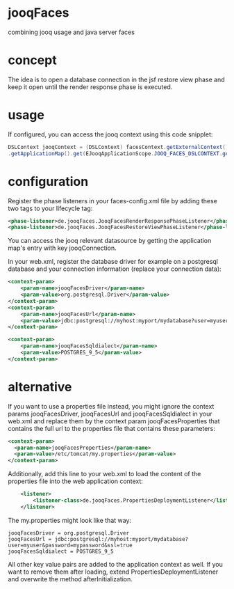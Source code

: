 # jooqFaces
combining jooq usage and java server faces

# concept
The idea is to open a database connection in the jsf restore view phase and keep it open until the render response phase is executed.

# usage
If configured, you can access the jooq context using this code snipplet:
````java
DSLContext jooqContext = (DSLContext) facesContext.getExternalContext()
.getApplicationMap().get(EJooqApplicationScope.JOOQ_FACES_DSLCONTEXT.get());
````

# configuration
Register the phase listeners in your faces-config.xml file by adding these two tags to your lifecycle tag:

````xml
<phase-listener>de.jooqFaces.JooqFacesRenderResponsePhaseListener</phase-listener>
<phase-listener>de.jooqFaces.JooqFacesRestoreViewPhaseListener</phase-listener>
````

You can access the jooq relevant datasource by getting the application map's entry with key jooqConnection.

In your web.xml, register the database driver for example on a postgresql database and your connection information (replace your connection data):

````xml
<context-param>
	<param-name>jooqFacesDriver</param-name>
	<param-value>org.postgresql.Driver</param-value>
</context-param>
<context-param>
	<param-name>jooqFacesUrl</param-name>
	<param-value>jdbc:postgresql://myhost:myport/mydatabase?user=myuser&password=mypassword&ssl=true</param-value>
</context-param>

<context-param>
	<param-name>jooqFacesSqldialect</param-name>
	<param-value>POSTGRES_9_5</param-value>
</context-param>
````
# alternative
If you want to use a properties file instead, you might ignore the context params jooqFacesDriver, jooqFacesUrl and jooqFacesSqldialect in your web.xml and replace them by the context param jooqFacesProperties that contains the full url to the properties file that contains these parameters:

````xml
<context-param>
  <param-name>jooqFacesProperties</param-name>
  <param-value>/etc/tomcat/my.properties</param-value>
</context-param>
````
Additionally, add this line to your web.xml to load the content of the properties file into the web application context:
````xml
	<listener>
		<listener-class>de.jooqFaces.PropertiesDeploymentListener</listener-class>
	</listener>
````
The my.properties might look like that way:
````
jooqFacesDriver = org.postgresql.Driver
jooqFacesUrl = jdbc:postgresql://myhost:myport/mydatabase?user=myuser&password=mypassword&ssl=true
jooqFacesSqldialect = POSTGRES_9_5
````
All other key value pairs are added to the application context as well. If you want to remove them after loading, extend PropertiesDeploymentListener and overwrite the method afterInitialization.

